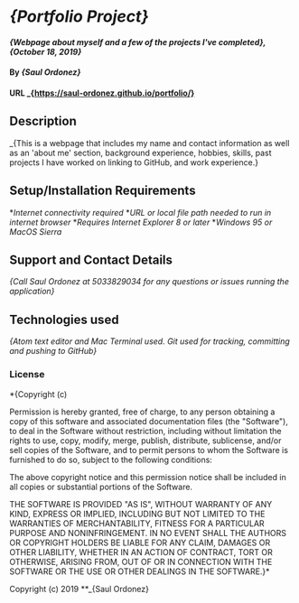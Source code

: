 # _{Portfolio Project}_

#### _{Webpage about myself and a few of the projects I've completed}, {October 18, 2019}_

#### By _**{Saul Ordonez}**_

#### URL _{https://saul-ordonez.github.io/portfolio/}

## Description

_{This is a webpage that includes my name and contact information as well as an 'about me' section, background experience, hobbies, skills, past projects I have worked on linking to GitHub, and work experience.}

## Setup/Installation Requirements

*_Internet connectivity required_
*_URL or local file path needed to run in internet browser_
*_Requires Internet Explorer 8 or later_
*_Windows 95 or MacOS Sierra_

## Support and Contact Details

_{Call Saul Ordonez at 5033829034 for any questions or issues running the application}_

## Technologies used

_{Atom text editor and Mac Terminal used. Git used for tracking, committing and pushing to GitHub}_

### License

*{Copyright (c) <year> <copyright holders>

Permission is hereby granted, free of charge, to any person obtaining a copy
of this software and associated documentation files (the "Software"), to deal
in the Software without restriction, including without limitation the rights
to use, copy, modify, merge, publish, distribute, sublicense, and/or sell
copies of the Software, and to permit persons to whom the Software is
furnished to do so, subject to the following conditions:

The above copyright notice and this permission notice shall be included in all
copies or substantial portions of the Software.

THE SOFTWARE IS PROVIDED "AS IS", WITHOUT WARRANTY OF ANY KIND, EXPRESS OR
IMPLIED, INCLUDING BUT NOT LIMITED TO THE WARRANTIES OF MERCHANTABILITY,
FITNESS FOR A PARTICULAR PURPOSE AND NONINFRINGEMENT. IN NO EVENT SHALL THE
AUTHORS OR COPYRIGHT HOLDERS BE LIABLE FOR ANY CLAIM, DAMAGES OR OTHER
LIABILITY, WHETHER IN AN ACTION OF CONTRACT, TORT OR OTHERWISE, ARISING FROM,
OUT OF OR IN CONNECTION WITH THE SOFTWARE OR THE USE OR OTHER DEALINGS IN THE
SOFTWARE.}*

Copyright (c) 2019 **_{Saul Ordonez}
